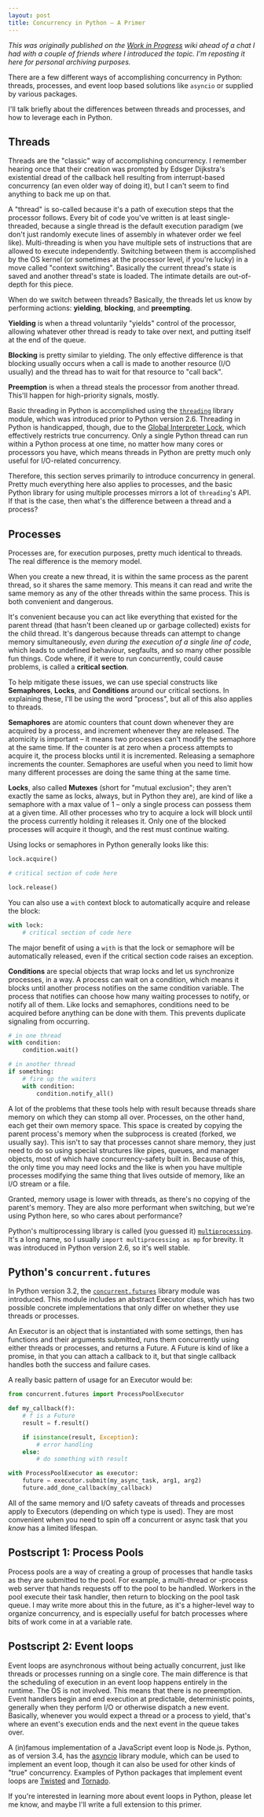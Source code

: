 ```yaml
---
layout: post
title: Concurrency in Python – A Primer
---
```


*This was originally published on the [Work in Progress](https://wiki.mitchellburton.ca) wiki ahead of a chat I had with a couple of friends where I introduced the topic. I'm reposting it here for personal archiving purposes.*

There are a few different ways of accomplishing concurrency in Python: threads, processes, and event loop based solutions like `asyncio` or supplied by various packages.

I'll talk briefly about the differences between threads and processes, and how to leverage each in Python.

## Threads

Threads are the "classic" way of accomplishing concurrency. I remember hearing once that their creation was prompted by Edsger Dijkstra's existential dread of the callback hell resulting from interrupt-based concurrency (an even older way of doing it), but I can't seem to find anything to back me up on that.

A "thread" is so-called because it's a path of execution steps that the processor follows. Every bit of code you've written is at least single-threaded, because a single thread is the default execution paradigm (we don't just randomly execute lines of assembly in whatever order we feel like). Multi-threading is when you have multiple sets of instructions that are allowed to execute independently. Switching between them is accomplished by the OS kernel (or sometimes at the processor level, if you're lucky) in a move called "context switching". Basically the current thread's state is saved and another thread's state is loaded. The intimate details are out-of-depth for this piece.

When do we switch between threads? Basically, the threads let us know by performing actions: **yielding**, **blocking**, and **preempting**.

**Yielding** is when a thread voluntarily "yields" control of the processor, allowing whatever other thread is ready to take over next, and putting itself at the end of the queue.

**Blocking** is pretty similar to yielding. The only effective difference is that blocking usually occurs when a call is made to another resource (I/O usually) and the thread has to wait for that resource to "call back".

**Preemption** is when a thread steals the processor from another thread. This'll happen for high-priority signals, mostly.

Basic threading in Python is accomplished using the [`threading`](https://docs.python.org/3/library/threading.html) library module, which was introduced prior to Python version 2.6. Threading in Python is handicapped, though, due to the [Global Interpreter Lock](https://docs.python.org/3/glossary.html#term-global-interpreter-lock), which effectively restricts true concurrency. Only a single Python thread can run within a Python process at one time, no matter how many cores or processors you have, which means threads in Python are pretty much only useful for I/O-related concurrency.

Therefore, this section serves primarily to introduce concurrency in general. Pretty much everything here also applies to processes, and the basic Python library for using multiple processes mirrors a lot of `threading`'s API. If that is the case, then what's the difference between a thread and a process?

## Processes

Processes are, for execution purposes, pretty much identical to threads. The real difference is the memory model.

When you create a new thread, it is within the same process as the parent thread, so it shares the same memory. This means it can read and write the same memory as any of the other threads within the same process. This is both convenient and dangerous.

It's convenient because you can act like everything that existed for the parent thread (that hasn't been cleaned up or garbage collected) exists for the child thread. It's dangerous because threads can attempt to change memory simultaneously, *even during the execution of a single line of code*, which leads to undefined behaviour, segfaults, and so many other possible fun things. Code where, if it were to run concurrently, could cause problems, is called a **critical section**.

To help mitigate these issues, we can use special constructs like **Semaphores**, **Locks**, and **Conditions** around our critical sections. In explaining these, I'll be using the word "process", but all of this also applies to threads.

**Semaphores** are atomic counters that count down whenever they are acquired by a process, and increment whenever they are released. The atomicity is important – it means two processes can't modify the semaphore at the same time. If the counter is at zero when a process attempts to acquire it, the process blocks until it is incremented. Releasing a semaphore increments the counter. Semaphores are useful when you need to limit how many different processes are doing the same thing at the same time.

**Locks**, also called **Mutexes** (short for "mutual exclusion"; they aren't exactly the same as locks, always, but in Python they are), are kind of like a semaphore with a max value of 1 – only a single process can possess them at a given time. All other processes who try to acquire a lock will block until the process currently holding it releases it. Only one of the blocked processes will acquire it though, and the rest must continue waiting.

Using locks or semaphores in Python generally looks like this:

```python
lock.acquire()

# critical section of code here

lock.release()
```

You can also use a `with` context block to automatically acquire and release
the block:

```python
with lock:
    # critical section of code here
```

The major benefit of using a `with` is that the lock or semaphore will be automatically released, even if the critical section code raises an exception.

**Conditions** are special objects that wrap locks and let us synchronize processes, in a way. A process can wait on a condition, which means it blocks until another process notifies on the same condition variable. The process that notifies can choose how many waiting processes to notify, or notify all of them. Like locks and semaphores, conditions need to be acquired before anything can be done with them. This prevents duplicate signaling from occurring.

```python
# in one thread
with condition:
    condition.wait()

# in another thread
if something:
    # fire up the waiters
    with condition:
        condition.notify_all()
```

A lot of the problems that these tools help with result because threads share memory on which they can stomp all over. Processes, on the other hand, each get their own memory space. This space is created by copying the parent process's memory when the subprocess is created (forked, we usually say). This isn't to say that processes cannot share memory, they just need to do so using special structures like pipes, queues, and manager objects, most of which have concurrency-safety built in. Because of this, the only time you may need locks and the like is when you have multiple processes modifying the same thing that lives outside of memory, like an I/O stream or a file.

Granted, memory usage is lower with threads, as there's no copying of the parent's memory. They are also more performant when switching, but we're using Python here, so who cares about performance?

Python's multiprocessing library is called (you guessed it) [`multiprocessing`](https://docs.python.org/3/library/multiprocessing.html). It's a long name, so I usually `import multiprocessing as mp` for brevity. It was introduced in Python version 2.6, so it's well stable.

## Python's `concurrent.futures`

In Python version 3.2, the [`concurrent.futures`](https://docs.python.org/3/library/concurrent.futures.html) library module was introduced. This module includes an abstract Executor class, which has two possible concrete implementations that only differ on whether they use threads or processes.

An Executor is an object that is instantiated with some settings, then has functions and their arguments submitted, runs them concurrently using either threads or processes, and returns a Future. A Future is kind of like a promise, in that you can attach a callback to it, but that single callback handles both the success and failure cases.

A really basic pattern of usage for an Executor would be:

```python
from concurrent.futures import ProcessPoolExecutor

def my_callback(f):
    # f is a Future
    result = f.result()

    if isinstance(result, Exception):
        # error handling
    else:
        # do something with result

with ProcessPoolExecutor as executor:
    future = executor.submit(my_async_task, arg1, arg2)
    future.add_done_callback(my_callback)
```

All of the same memory and I/O safety caveats of threads and processes apply to Executors (depending on which type is used). They are most convenient when you need to spin off a concurrent or async task that you *know* has a limited lifespan.

## Postscript 1: Process Pools

Process pools are a way of creating a group of processes that handle tasks as they are submitted to the pool. For example, a multi-thread or -process web server that hands requests off to the pool to be handled. Workers in the pool execute their task handler, then return to blocking on the pool task queue. I may write more about this in the future, as it's a higher-level way to organize concurrency, and is especially useful for batch processes where bits of work come in at a variable rate.

## Postscript 2: Event loops

Event loops are asynchronous without being actually concurrent, just like threads or processes running on a single core. The main difference is that the scheduling of execution in an event loop happens entirely in the runtime. The OS is not involved. This means that there is no preemption. Event handlers begin and end execution at predictable, deterministic points, generally when they perform I/O or otherwise dispatch a new event. Basically, whenever you would expect a thread or a process to yield, that's where an event's execution ends and the next event in the queue takes over.

A (in)famous implementation of a JavaScript event loop is Node.js. Python, as of version 3.4, has the [asyncio](https://docs.python.org/3/library/asyncio.html) library module, which can be used to implement an event loop, though it can also be used for other kinds of "true" concurrency. Examples of Python packages that implement event loops are [Twisted](https://twistedmatrix.com/trac/) and [Tornado](http://www.tornadoweb.org/en/stable/).

If you're interested in learning more about event loops in Python, please let me know, and maybe I'll write a full extension to this primer.
